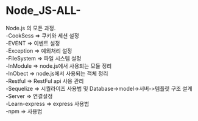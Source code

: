 # Node_JS-ALL-
 Node.js 의 모든 과정.   
-CookSess => 쿠키와 세션 설정  
-EVENT =>  이벤트 설정   
-Exception =>  예외처리 설정  
-FileSystem => 파일 시스템 설정  
-InModule => node.js에서 사용되는 모듈 정리   
-InObect => node.js에서 사용되는 객체 정리   
-Restful => RestFul api 사용 관리   
-Sequelize => 시퀄라이즈 사용법 및 Database->model->서버->템플릿 구조 설계  
-Server => 연결설정   
-Learn-express => express 사용법   
-npm => 사용법   
